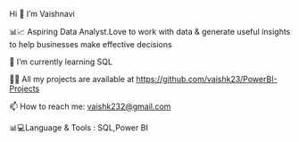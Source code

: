 Hi 👋 I’m Vaishnavi

📊📈 Aspiring Data Analyst.Love to work with data & generate useful insights to help businesses make effective decisions

👀 I’m currently learning SQL

👩‍💻 All my projects are available at https://github.com/vaishk23/PowerBI-Projects

📫 How to reach me: vaishk232@gmail.com

📊💻Language & Tools : SQL,Power BI
